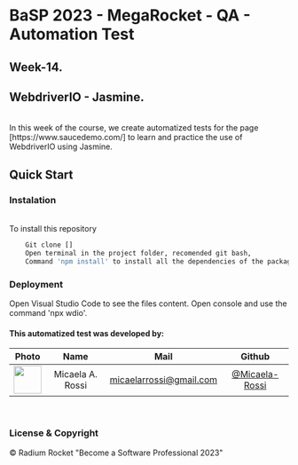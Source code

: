 # BaSP 2023 - MegaRocket - QA - Automation Test

## Week-14.
## WebdriverIO - Jasmine.

<br>
In this week of the course, we create automatized tests for the page [https://www.saucedemo.com/] to learn and practice the use of WebdriverIO using Jasmine.
<br>

## Quick Start

### Instalation
<br>
To install this repository
<br>

``` bash
    Git clone []
    Open terminal in the project folder, recomended git bash,
    Command 'npm install' to install all the dependencies of the package.json file.
```

### Deployment

Open Visual Studio Code to see the files content.
Open console and use the command 'npx wdio'.
#### This automatized test was developed by:

|Photo | Name  | Mail | Github
| :-----: | :-----: | :-----: | :-----: |
<img src="https://avatars.githubusercontent.com/u/127536596?v=4" height="50" width="50">| Micaela A. Rossi | micaelarrossi@gmail.com | [@Micaela-Rossi](https://github.com/Micaela-Rossi)
<br>

### License & Copyright

© Radium Rocket "Become a Software Professional 2023"